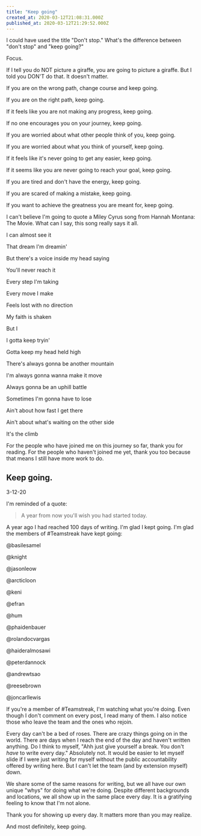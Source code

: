 ```yaml
---
title: "Keep going"
created_at: 2020-03-12T21:08:31.000Z
published_at: 2020-03-12T21:29:52.000Z
---
```

I could have used the title "Don't stop." What's the difference between "don't stop" and "keep going?"

Focus.

If I tell you do NOT picture a giraffe, you are going to picture a giraffe. But I told you DON'T do that. It doesn't matter.

  

If you are on the wrong path, change course and keep going.

If you are on the right path, keep going. 

If it feels like you are not making any progress, keep going.

If no one encourages you on your journey, keep going.

If you are worried about what other people think of you, keep going.  

If you are worried about what you think of yourself, keep going.

If it feels like it's never going to get any easier, keep going.

If it seems like you are never going to reach your goal, keep going.

If you are tired and don't have the energy, keep going.

If you are scared of making a mistake, keep going.

If you want to achieve the greatness you are meant for, keep going.

  

I can't believe I'm going to quote a Miley Cyrus song from Hannah Montana: The Movie. What can I say, this song really says it all.

I can almost see it

That dream I'm dreamin'

But there's a voice inside my head saying

You'll never reach it

Every step I'm taking

Every move I make

Feels lost with no direction

My faith is shaken

But I

I gotta keep tryin'

Gotta keep my head held high

There's always gonna be another mountain

I'm always gonna wanna make it move

Always gonna be an uphill battle

Sometimes I'm gonna have to lose

Ain't about how fast I get there

Ain't about what's waiting on the other side

It's the climb

For the people who have joined me on this journey so far, thank you for reading. For the people who haven't joined me yet, thank you too because that means I still have more work to do.

Keep going.
-----------

3-12-20

I'm reminded of a quote:

> A year from now you'll wish you had started today.

A year ago I had reached 100 days of writing. I'm glad I kept going. I'm glad the members of #Teamstreak have kept going:

@basilesamel

@knight

@jasonleow

@arcticloon

@keni

@efran

@hum

@phaidenbauer

@rolandocvargas

@haideralmosawi

@peterdannock

@andrewtsao

@reesebrown

@joncarllewis

If you're a member of #Teamstreak, I'm watching what you're doing. Even though I don't comment on every post, I read many of them. I also notice those who leave the team and the ones who rejoin.

Every day can't be a bed of roses. There are crazy things going on in the world. There are days when I reach the end of the day and haven't written anything. Do I think to myself, "Ahh just give yourself a break. You don't _have_ to write every day." Absolutely not. It would be easier to let myself slide if I were just writing for myself without the public accountability offered by writing here. But I can't let the team (and by extension myself) down.

We share some of the same reasons for writing, but we all have our own unique "whys" for doing what we're doing. Despite different backgrounds and locations, we all show up in the same place every day. It is a gratifying feeling to know that I'm not alone.

Thank you for showing up every day. It matters more than you may realize.

And most definitely, keep going.
